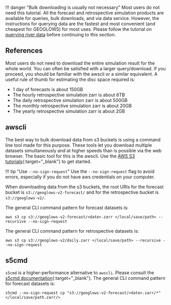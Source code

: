 !!! danger "Bulk downloading is usually not necessary"
    Most users do not need this tutorial. All the forecast and retrospective simulation products are available for queries, bulk downloads,
    and via data service. However, the instructions for querying data are the fastest and most convenient (and cheapest for GEOGLOWS) for most uses.
    Please follow the tutorial on [querying river data](query-data.md) before continuing to this section.

## References

Most users do not need to download the entire simulation result for the whole world. You can often be satisfied with a larger query/download. If you
proceed, you should be familiar with the awscli or a similar equivalent. A useful rule of thumb for estimating the disc space required is:

- 1 day of forecasts is about 150GB
- The hourly retrospective simulation zarr is about 6TB
- The daily retrospective simulation zarr is about 500GB
- The monthly retrospective simulation zarr is about 20GB
- The yearly retrospective simulation zarr is about 2GB

## awscli

The best way to bulk download data from s3 buckets is using a command line tool made for this purpose. These tools let you download multiple datasets
simultaneously and at higher speeds than is possible via the web browser. The basic tool for this is the awscli.
Use the [AWS S3 tutorials](https://docs.aws.amazon.com/AmazonS3/latest/userguide/download-objects.html){:target="_blank"} to get started.

!!! tip "Use `--no-sign-request`"
    Use the `--no-sign-request` flag to avoid errors, especially if you do not have aws credentials on your computer.

When downloading data from the s3 buckets, the root URIs for the forecast bucket is `s3://geoglows-v2-forecast/` and for the retrospective bucket is
`s3://geoglows-v2/`.

The general CLI command pattern for forecast datasets is:

```shell
aws s3 cp s3://geoglows-v2-forecast/<date>.zarr </local/save/path> --recursive --no-sign-request
```
The general CLI command pattern for retrospective datasets is:

```shell
aws s3 cp s3://geoglows-v2/daily.zarr </local/save/path> --recursive --no-sign-request
```

## s5cmd

`s5cmd` is a higher-performance alternative to `awscli`. Please consult the [s5cmd documentation](https://github.com/peak/s5cmd){:target="_blank"}.
The general CLI command pattern for forecast datasets is:

```shell
s5cmd --no-sign-request cp "s3://geoglows-v2-forecast/<date>.zarr/*" </local/save/path.zarr/>
```
